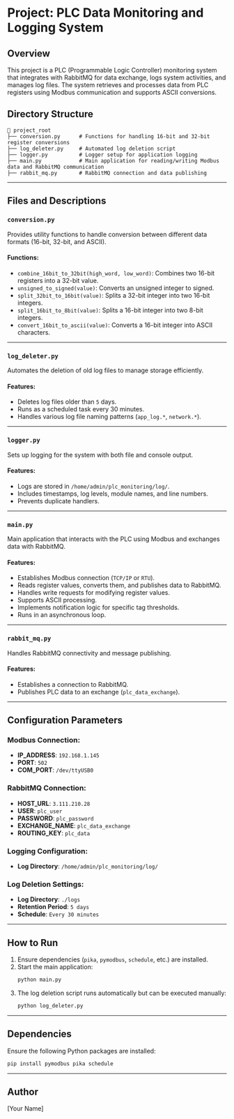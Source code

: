 # Project: PLC Data Monitoring and Logging System

## Overview
This project is a PLC (Programmable Logic Controller) monitoring system that integrates with RabbitMQ for data exchange, logs system activities, and manages log files. The system retrieves and processes data from PLC registers using Modbus communication and supports ASCII conversions.

## Directory Structure
```
📁 project_root
├── conversion.py      # Functions for handling 16-bit and 32-bit register conversions
├── log_deleter.py     # Automated log deletion script
├── logger.py          # Logger setup for application logging
├── main.py            # Main application for reading/writing Modbus data and RabbitMQ communication
├── rabbit_mq.py       # RabbitMQ connection and data publishing
```

---

## Files and Descriptions

### `conversion.py`
Provides utility functions to handle conversion between different data formats (16-bit, 32-bit, and ASCII).

#### Functions:
- `combine_16bit_to_32bit(high_word, low_word)`: Combines two 16-bit registers into a 32-bit value.
- `unsigned_to_signed(value)`: Converts an unsigned integer to signed.
- `split_32bit_to_16bit(value)`: Splits a 32-bit integer into two 16-bit integers.
- `split_16bit_to_8bit(value)`: Splits a 16-bit integer into two 8-bit integers.
- `convert_16bit_to_ascii(value)`: Converts a 16-bit integer into ASCII characters.

---

### `log_deleter.py`
Automates the deletion of old log files to manage storage efficiently.

#### Features:
- Deletes log files older than `5` days.
- Runs as a scheduled task every 30 minutes.
- Handles various log file naming patterns (`app_log.*`, `network.*`).

---

### `logger.py`
Sets up logging for the system with both file and console output.

#### Features:
- Logs are stored in `/home/admin/plc_monitoring/log/`.
- Includes timestamps, log levels, module names, and line numbers.
- Prevents duplicate handlers.

---

### `main.py`
Main application that interacts with the PLC using Modbus and exchanges data with RabbitMQ.

#### Features:
- Establishes Modbus connection (`TCP/IP` or `RTU`).
- Reads register values, converts them, and publishes data to RabbitMQ.
- Handles write requests for modifying register values.
- Supports ASCII processing.
- Implements notification logic for specific tag thresholds.
- Runs in an asynchronous loop.

---

### `rabbit_mq.py`
Handles RabbitMQ connectivity and message publishing.

#### Features:
- Establishes a connection to RabbitMQ.
- Publishes PLC data to an exchange (`plc_data_exchange`).

---

## Configuration Parameters
### Modbus Connection:
- **IP_ADDRESS**: `192.168.1.145`
- **PORT**: `502`
- **COM_PORT**: `/dev/ttyUSB0`

### RabbitMQ Connection:
- **HOST_URL**: `3.111.210.28`
- **USER**: `plc_user`
- **PASSWORD**: `plc_password`
- **EXCHANGE_NAME**: `plc_data_exchange`
- **ROUTING_KEY**: `plc_data`

### Logging Configuration:
- **Log Directory**: `/home/admin/plc_monitoring/log/`

### Log Deletion Settings:
- **Log Directory**: `./logs`
- **Retention Period**: `5 days`
- **Schedule**: `Every 30 minutes`

---

## How to Run
1. Ensure dependencies (`pika`, `pymodbus`, `schedule`, etc.) are installed.
2. Start the main application:
   ```bash
   python main.py
   ```
3. The log deletion script runs automatically but can be executed manually:
   ```bash
   python log_deleter.py
   ```

---

## Dependencies
Ensure the following Python packages are installed:
```bash
pip install pymodbus pika schedule
```

---

## Author
[Your Name]


